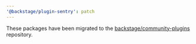 ```yaml
---
'@backstage/plugin-sentry': patch
---
```


These packages have been migrated to the [backstage/community-plugins](https://github.com/backstage/community-plugins) repository.
